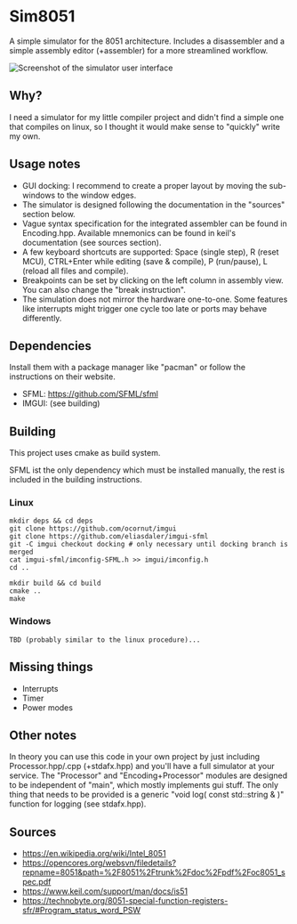 # Sim8051
A simple simulator for the 8051 architecture. Includes a disassembler and a simple assembly editor (+assembler) for a more streamlined workflow.

![Screenshot of the simulator user interface](https://github.com/erikgoe/Sim8051/blob/main/doc/screenshot.png "User interface")

## Why?
I need a simulator for my little compiler project and didn't find a simple one that compiles on linux, so I thought it would make sense to "quickly" write my own.

## Usage notes
* GUI docking: I recommend to create a proper layout by moving the sub-windows to the window edges.
* The simulator is designed following the documentation in the "sources" section below.
* Vague syntax specification for the integrated assembler can be found in Encoding.hpp. Available mnemonics can be found in keil's documentation (see sources section).
* A few keyboard shortcuts are supported: Space (single step), R (reset MCU), CTRL+Enter while editing (save & compile), P (run/pause), L (reload all files and compile).
* Breakpoints can be set by clicking on the left column in assembly view. You can also change the "break instruction".
* The simulation does not mirror the hardware one-to-one. Some features like interrupts might trigger one cycle too late or ports may behave differently.

## Dependencies
Install them with a package manager like "pacman" or follow the instructions on their website.

* SFML: https://github.com/SFML/sfml
* IMGUI: (see building)

## Building
This project uses cmake as build system.

SFML ist the only dependency which must be installed manually, the rest is included in the building instructions.

### Linux
    mkdir deps && cd deps
    git clone https://github.com/ocornut/imgui
    git clone https://github.com/eliasdaler/imgui-sfml
    git -C imgui checkout docking # only necessary until docking branch is merged
    cat imgui-sfml/imconfig-SFML.h >> imgui/imconfig.h
    cd ..
    
    mkdir build && cd build
    cmake ..
    make

### Windows
    TBD (probably similar to the linux procedure)...

## Missing things
* Interrupts
* Timer
* Power modes

## Other notes
In theory you can use this code in your own project by just including Processor.hpp/.cpp (+stdafx.hpp) and you'll have a full simulator at your service.
The "Processor" and "Encoding+Processor" modules are designed to be independent of "main", which mostly implements gui stuff. The only thing that needs to be provided is a generic "void log( const std::string & )" function for logging (see stdafx.hpp).

## Sources
* https://en.wikipedia.org/wiki/Intel_8051
* https://opencores.org/websvn/filedetails?repname=8051&path=%2F8051%2Ftrunk%2Fdoc%2Fpdf%2Foc8051_spec.pdf
* https://www.keil.com/support/man/docs/is51
* https://technobyte.org/8051-special-function-registers-sfr/#Program_status_word_PSW
